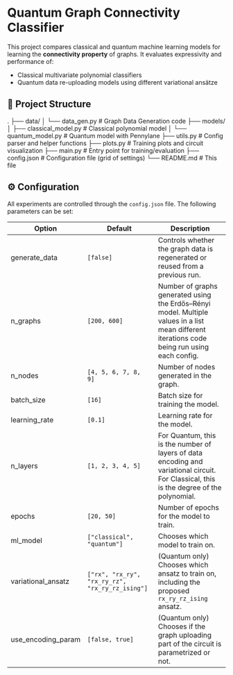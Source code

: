 # Quantum Graph Connectivity Classifier

This project compares classical and quantum machine learning models for learning the **connectivity property** of graphs. It evaluates expressivity and performance of:

- Classical multivariate polynomial classifiers
- Quantum data re-uploading models using different variational ansätze

## 📁 Project Structure
.
├── data/
│ └── data_gen.py # Graph Data Generation code
├── models/
│ ├── classical_model.py # Classical polynomial model
│ └── quantum_model.py # Quantum model with Pennylane
├── utils.py # Config parser and helper functions
├── plots.py # Training plots and circuit visualization
├── main.py # Entry point for training/evaluation
├── config.json # Configuration file (grid of settings)
└── README.md # This file


## ⚙️ Configuration

All experiments are controlled through the `config.json` file. The following parameters can be set:

| Option | Default | Description |
| ------ | ------- | ----------- |
| generate_data | `[false]` | Controls whether the graph data is regenerated or reused from a previous run. |
| n_graphs | `[200, 600]` | Number of graphs generated using the Erdős–Rényi model. Multiple values in a list mean different iterations code being run using each config. |
| n_nodes | `[4, 5, 6, 7, 8, 9]` | Number of nodes generated in the graph. |
| batch_size | `[16]` | Batch size for training the model. |
| learning_rate | `[0.1]` | Learning rate for the model. |
| n_layers | `[1, 2, 3, 4, 5]` | For Quantum, this is the number of layers of data encoding and variational circuit. For Classical, this is the degree of the polynomial. |
| epochs | `[20, 50]` | Number of epochs for the model to train. |
| ml_model | `["classical", "quantum"]` | Chooses which model to train on. |
| variational_ansatz | `["rx", "rx_ry", "rx_ry_rz", "rx_ry_rz_ising"]` | (Quantum only) Chooses which ansatz to train on, including the proposed `rx_ry_rz_ising` ansatz. |
| use_encoding_param | `[false, true]` | (Quantum only) Chooses if the graph uploading part of the circuit is parametrized or not. |

